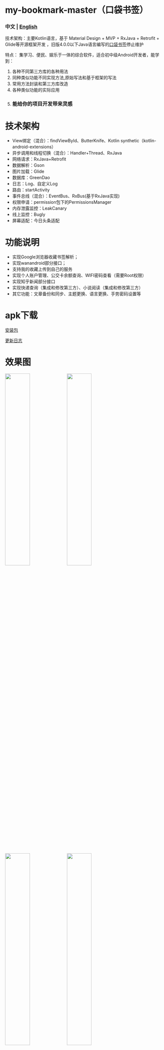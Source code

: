 # my-bookmark-master（口袋书签）

### 中文 | [English](README-en.md)

技术架构：主要Kotlin语言，基于 Material Design + MVP + RxJava + Retrofit + Glide等开源框架开发
，旧版4.0.0以下Java语言编写的[口袋书签](https://github.com/kellysong/my-bookmark-master/tree/master)停止维护

特点：
集学习、便民、娱乐于一体的综合软件，适合初中级Android开发者，能学到：
1. 各种不同第三方库的各种用法
2. 同种类似功能不同实现方法,原始写法和基于框架的写法
3. 常用方法封装和第三方库改造
4. 各种类似功能的实际应用
5. ### **能给你的项目开发带来灵感**



# 技术架构

- View绑定（混合）：findViewById、ButterKnife、Kotlin synthetic（kotlin-android-extensions）
- 异步调用和线程切换（混合）：Handler+Thread、RxJava
- 网络请求：RxJava+Retrofit
- 数据解析：Gson
- 图片加载：Glide
- 数据库：GreenDao
- 日志：Log、自定义Log
- 路由：startActivity
- 事件总线（混合）：EventBus、RxBus(基于RxJava实现)
- 权限申请：permission包下的PermissionsManager
- 内存泄露监控：LeakCanary
- 线上监控：Bugly
- 屏幕适配：今日头条适配


# 功能说明
- 实现Google浏览器收藏书签解析；
- 实现wanandroid部分接口；
- 支持我的收藏上传到自己的服务
- 实现个人账户管理、公交卡余额查询、WIFI密码查看（需要Root权限）
- 实现知乎新闻部分接口
- 实现快递查询（集成和修改第三方）、小说阅读（集成和修改第三方）
- 其它功能：文章备份和同步、主题更换、语言更换、手势密码设置等

# apk下载
[安装包](pocket_bookmark.apk)

[更新日志](口袋书签app更新说明.md)

# 效果图


<img src="screenshot/img_1.jpg" width = "40%" /><img src="screenshot/img_2.jpg" width = "40%" />
<img src="screenshot/img_3.jpg" width = "40%" /><img src="screenshot/img_4.jpg" width = "40%" />
<img src="screenshot/img_5.jpg" width = "40%" /><img src="screenshot/img_6.png" width = "40%" />
<img src="screenshot/img_7.png" width = "40%" /><img src="screenshot/img_8.png" width = "40%" />
<img src="screenshot/img_9.png" width = "40%" /><img src="screenshot/img_10.png" width = "40%" />
<img src="screenshot/img_11.jpg" width = "40%" /><img src="screenshot/img_12.png" width = "40%" />
<img src="screenshot/img_13.png" width = "40%" /><img src="screenshot/img_14.png" width = "40%" />
<img src="screenshot/img_15.png" width = "40%" /><img src="screenshot/img_16.png" width = "40%" />
<img src="screenshot/img_17.png" width = "40%" /><img src="screenshot/img_18.png" width = "40%" />
<img src="screenshot/img_19.png" width = "40%" /><img src="screenshot/img_20.png" width = "40%" />
<img src="screenshot/img_21.png" width = "40%" /><img src="screenshot/img_22.png" width = "40%" />
<img src="screenshot/img_23.png" width = "40%" /><img src="screenshot/img_24.png" width = "40%" />
<img src="screenshot/img_25.png" width = "40%" />



# License

    Copyright 2018 Song Jiali

    Licensed under the Apache License, Version 2.0 (the "License");
    you may not use this file except in compliance with the License.
    You may obtain a copy of the License at

        http://www.apache.org/licenses/LICENSE-2.0

    Unless required by applicable law or agreed to in writing, software
    distributed under the License is distributed on an "AS IS" BASIS,
    WITHOUT WARRANTIES OR CONDITIONS OF ANY KIND, either express or implied.
    See the License for the specific language governing permissions and
    limitations under the License.